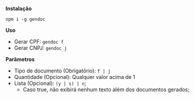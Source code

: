 **Instalação**

`npm i -g gendoc`

**Uso**
- Gerar CPF: `gendoc f`
- Gerar CNPJ: `gendoc j`

**Parâmetros**
- Tipo de documento (Obrigatório): `f | j` 
- Quantidade (Opcional): Qualquer valor acima de 1
- Lista (Opcional): `(y | s) | n`;
    - Caso true, não exibirá nenhum texto além dos documentos gerados;
